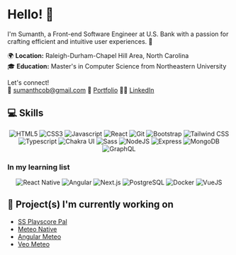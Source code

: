 <!--
**rumanstheddy/rumanstheddy** is a ✨ _special_ ✨ repository because its `README.md` (this file) appears on your GitHub profile.

Here are some ideas to get you started:

- 🔭 I’m currently working on ...
- 🌱 I’m currently learning ...
- 👯 I’m looking to collaborate on ...
- 🤔 I’m looking for help with ...
- 💬 Ask me about ...
- 📫 How to reach me: ...
- 😄 Pronouns: ...
- ⚡ Fun fact: ...
-->
# Hello! 👋

I'm Sumanth, a Front-end Software Engineer at U.S. Bank with a passion for crafting efficient and intuitive user experiences. 🚀

🌍 **Location:** Raleigh-Durham-Chapel Hill Area, North Carolina  
🎓 **Education:** Master's in Computer Science from Northeastern University  

Let's connect!  
📧 sumanthcob@gmail.com 🔗 [Portfolio](https://sumanthreddy.co) 🧑‍💼 [LinkedIn](https://www.linkedin.com/in/sumanthcob/)  
  
## 💻 Skills

<div align="center">
  <img src="https://img.shields.io/badge/-HTML5-F3F7FA?logo=html5&logoColor=E34F26&style=for-the-badge&logoWidth=30" alt="HTML5">
  <img src="https://img.shields.io/badge/-CSS3-F3F7FA?logo=css3&logoColor=1572B6&style=for-the-badge&logoWidth=30" alt="CSS3">
  <img src="https://img.shields.io/badge/-JavaScript-F3F7FA?logo=javascript&logoColor=F7DF1E&style=for-the-badge&logoWidth=30" alt="Javascript">
  <img src="https://img.shields.io/badge/-React-F3F7FA?logo=react&logoColor=61DAFB&style=for-the-badge&logoWidth=30" alt="React">
  <img src="https://img.shields.io/badge/-Git-F3F7FA?logo=git&logoColor=F05032&style=for-the-badge&logoWidth=30" alt="Git">
    <img src="https://img.shields.io/badge/-Bootstrap-F3F7FA?logo=bootstrap&logoColor=7952B3&style=for-the-badge&logoWidth=30" alt="Bootstrap">
  <img src="https://img.shields.io/badge/-Tailwind CSS-F3F7FA?logo=tailwindcss&logoColor=06B6D4&style=for-the-badge&logoWidth=30" alt="Tailwind CSS">
    <img src="https://img.shields.io/badge/-Typescript-F3F7FA?logo=typescript&logoColor=3178C6&style=for-the-badge&logoWidth=30" alt="Typescript">
  <img src="https://shields.io/badge/chakra--ui-F3F7FA?logo=chakraui&style=for-the-badge&logoWidth=30" alt="Chakra UI">
  <img src="https://img.shields.io/badge/-Sass-F3F7FA?logo=sass&logoColor=CC6699&style=for-the-badge&logoWidth=30" alt="Sass">
  <img src="https://img.shields.io/badge/-NodeJS-F3F7FA?logo=node.js&logoColor=339933&style=for-the-badge&logoWidth=30" alt="NodeJS">
  <img src="https://img.shields.io/badge/-Express-F3F7FA?logo=express&logoColor=000000&style=for-the-badge&logoWidth=30" alt="Express">
  <img src="https://img.shields.io/badge/-MongoDB-F3F7FA?logo=mongodb&logoColor=47A248&style=for-the-badge&logoWidth=30" alt="MongoDB">
  <img src="https://img.shields.io/badge/-GraphQL-F3F7FA?logo=graphql&logoColor=DA0393&style=for-the-badge&logoWidth=30" alt="GraphQL">
</div>

### In my learning list

<div align="center">
  <img src="https://img.shields.io/badge/React Native-FADDC6?logo=React&logoColor=61DAFB&style=for-the-badge&logoWidth=30" alt="React Native">
  <img src="https://img.shields.io/badge/-Angular-FADDC6?logo=angular&logoColor=D70230&style=for-the-badge&logoWidth=30" alt="Angular">
  <img src="https://img.shields.io/badge/-Next.js-FADDC6?logo=next.js&logoColor=000000&style=for-the-badge&logoWidth=30" alt="Next.js">
  <img src="https://img.shields.io/badge/-PostgreSQL-FADDC6?logo=postgresql&logoColor=4169E1&style=for-the-badge&logoWidth=30" alt="PostgreSQL">
  <img src="https://img.shields.io/badge/-Docker-FADDC6?logo=docker&logoColor=2496ED&style=for-the-badge&logoWidth=30" alt="Docker">
  <img src="https://img.shields.io/badge/-Vue-FADDC6?logo=vue.js&logoColor=4FC08D&style=for-the-badge&logoWidth=30" alt="VueJS">
</div>
  
## 🚧 Project(s) I'm currently working on

- [SS Playscore Pal](https://github.com/rumanstheddy/ss-play-score-pal)
- [Meteo Native](https://github.com/rumanstheddy/meteo-native)
- [Angular Meteo](https://github.com/rumanstheddy/angular-meteo)
- [Veo Meteo](https://github.com/rumanstheddy/vue-meteo)

